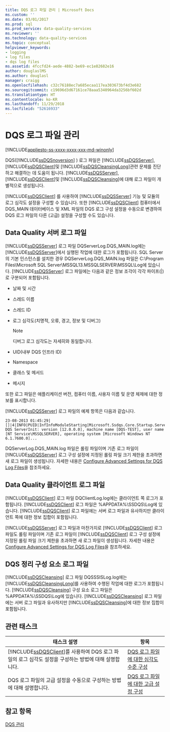 ```yaml
---
title: DQS 로그 파일 관리 | Microsoft Docs
ms.custom: ''
ms.date: 03/01/2017
ms.prod: sql
ms.prod_service: data-quality-services
ms.reviewer: ''
ms.technology: data-quality-services
ms.topic: conceptual
helpviewer_keywords:
- logging
- log files
- dqs log files
ms.assetid: 4fccfd24-aede-4882-be69-ec1e82682e16
author: douglaslMS
ms.author: douglasl
manager: craigg
ms.openlocfilehash: c32c76188ec7a685ecaa117ea303673bf4d3e682
ms.sourcegitcommit: c19696d3d67161ce78aaa5340964da3256bf602d
ms.translationtype: HT
ms.contentlocale: ko-KR
ms.lasthandoff: 11/29/2018
ms.locfileid: "52616933"
---
```

# <a name="manage-dqs-log-files"></a>DQS 로그 파일 관리

[!INCLUDE[appliesto-ss-xxxx-xxxx-xxx-md-winonly](../includes/appliesto-ss-xxxx-xxxx-xxx-md-winonly.md)]

  DQS([!INCLUDE[ssDQSnoversion](../includes/ssdqsnoversion-md.md)] ) 로그 파일은 [!INCLUDE[ssDQSServer](../includes/ssdqsserver-md.md)], [!INCLUDE[ssDQSClient](../includes/ssdqsclient-md.md)]및 [!INCLUDE[ssDQSCleansingLong](../includes/ssdqscleansinglong-md.md)]관련 문제를 진단하고 해결하는 데 도움이 됩니다. [!INCLUDE[ssDQSServer](../includes/ssdqsserver-md.md)], [!INCLUDE[ssDQSClient](../includes/ssdqsclient-md.md)]및 [!INCLUDE[ssDQSCleansing](../includes/ssdqscleansing-md.md)]에 대해 로그 파일이 개별적으로 생성됩니다.  
  
 [!INCLUDE[ssDQSClient](../includes/ssdqsclient-md.md)] 를 사용하여 [!INCLUDE[ssDQSServer](../includes/ssdqsserver-md.md)] 기능 및 모듈의 로그 심각도 설정을 구성할 수 있습니다. 또한 [!INCLUDE[ssDQSClient](../includes/ssdqsclient-md.md)] 컴퓨터에서 DQS_MAIN 데이터베이스 및 XML 파일의 DQS 로그 구성 설정을 수동으로 변경하여 DQS 로그 파일의 다른 (고급) 설정을 구성할 수도 있습니다.  
  
##  <a name="DQSServer"></a> Data Quality 서버 로그 파일  
 [!INCLUDE[ssDQSServer](../includes/ssdqsserver-md.md)] 로그 파일 DQServerLog.DQS_MAIN.log에는 [!INCLUDE[ssDQSServer](../includes/ssdqsserver-md.md)]에서 실행된 작업에 대한 로그가 포함됩니다. SQL Server의 기본 인스턴스를 설치한 경우 DQServerLog.DQS_MAIN.log 파일은 C:\Program Files\Microsoft SQL Server\MSSQL13.MSSQLSERVER\MSSQL\Log에 있습니다. [!INCLUDE[ssDQSServer](../includes/ssdqsserver-md.md)] 로그 파일에는 다음과 같은 정보 조각이 각각 파이프(|)로 구분되어 포함됩니다.  
  
-   날짜 및 시간  
  
-   스레드 이름  
  
-   스레드 ID  
  
-   로그 심각도(치명적, 오류, 경고, 정보 및 디버그)  
  
    > [!NOTE]  
    >  디버그 로그 심각도는 자세히와 동일합니다.  
  
-   UID(내부 DQS 인프라 ID)  
  
-   Namespace  
  
-   클래스 및 메서드  
  
-   메시지  
  
 또한 로그 파일은 애플리케이션 버전, 컴퓨터 이름, 사용자 이름 및 운영 체제에 대한 정보를 표시합니다.  
  
 [!INCLUDE[ssDQSServer](../includes/ssdqsserver-md.md)] 로그 파일의 예제 항목은 다음과 같습니다.  
  
```  
23-08-2013 01:45:29|[]|4|INFO|PUID|InfInfoModuleStarting|Microsoft.Ssdqs.Core.Startup.ServerInit|Starting DQS ServerInit: version [12.0.0.0], machine name [DQS-TEST], user name [NT Service\MSSQLSERVER], operating system [Microsoft Windows NT 6.1.7600.0]...  
```  
  
 DQServerLog.DQS_MAIN.log 파일은 롤링 파일이며 기존 로그 파일이 [!INCLUDE[ssDQSServer](../includes/ssdqsserver-md.md)] 로그 구성 설정에 지정된 롤링 파일 크기 제한을 초과하면 새 로그 파일이 생성됩니다. 자세한 내용은 [Configure Advanced Settings for DQS Log Files](../data-quality-services/configure-advanced-settings-for-dqs-log-files.md)을 참조하세요.  
  
##  <a name="DQSClient"></a> Data Quality 클라이언트 로그 파일  
 [!INCLUDE[ssDQSClient](../includes/ssdqsclient-md.md)] 로그 파일 DQClientLog.log에는 클라이언트 쪽 로그가 포함됩니다. [!INCLUDE[ssDQSClient](../includes/ssdqsclient-md.md)] 로그 파일은 %APPDATA%\SSDQS\Log에 있습니다. [!INCLUDE[ssDQSClient](../includes/ssdqsclient-md.md)] 로그 파일에는 서버 로그 파일과 유사하지만 클라이언트 쪽에 대한 정보 집합이 포함됩니다.  
  
 [!INCLUDE[ssDQSServer](../includes/ssdqsserver-md.md)] 로그 파일과 마찬가지로 [!INCLUDE[ssDQSClient](../includes/ssdqsclient-md.md)] 로그 파일도 롤링 파일이며 기존 로그 파일이 [!INCLUDE[ssDQSClient](../includes/ssdqsclient-md.md)] 로그 구성 설정에 지정된 롤링 파일 크기 제한을 초과하면 새 로그 파일이 생성됩니다. 자세한 내용은 [Configure Advanced Settings for DQS Log Files](../data-quality-services/configure-advanced-settings-for-dqs-log-files.md)을 참조하세요.  
  
##  <a name="DQSCleansing"></a> DQS 정리 구성 요소 로그 파일  
 [!INCLUDE[ssDQSCleansing](../includes/ssdqscleansing-md.md)] 로그 파일 DQSSSISLog.log에는 [!INCLUDE[ssDQSCleansingLong](../includes/ssdqscleansinglong-md.md)]를 사용하여 수행된 작업에 대한 로그가 포함됩니다. [!INCLUDE[ssDQSCleansing](../includes/ssdqscleansing-md.md)] 구성 요소 로그 파일은 %APPDATA%\SSDQS\Log에 있습니다. [!INCLUDE[ssDQSCleansing](../includes/ssdqscleansing-md.md)] 로그 파일에는 서버 로그 파일과 유사하지만 [!INCLUDE[ssDQSCleansing](../includes/ssdqscleansing-md.md)]에 대한 정보 집합이 포함됩니다.  
  
##  <a name="RT"></a> 관련 태스크  
  
|태스크 설명|항목|  
|----------------------|-----------|  
|[!INCLUDE[ssDQSClient](../includes/ssdqsclient-md.md)]를 사용하여 DQS 로그 파일의 로그 심각도 설정을 구성하는 방법에 대해 설명합니다.|[DQS 로그 파일에 대한 심각도 수준 구성](../data-quality-services/configure-severity-levels-for-dqs-log-files.md)|  
|DQS 로그 파일의 고급 설정을 수동으로 구성하는 방법에 대해 설명합니다.|[DQS 로그 파일에 대한 고급 설정 구성](../data-quality-services/configure-advanced-settings-for-dqs-log-files.md)|  
  
## <a name="see-also"></a>참고 항목  
 [DQS 관리](../data-quality-services/dqs-administration.md)  
  
  
